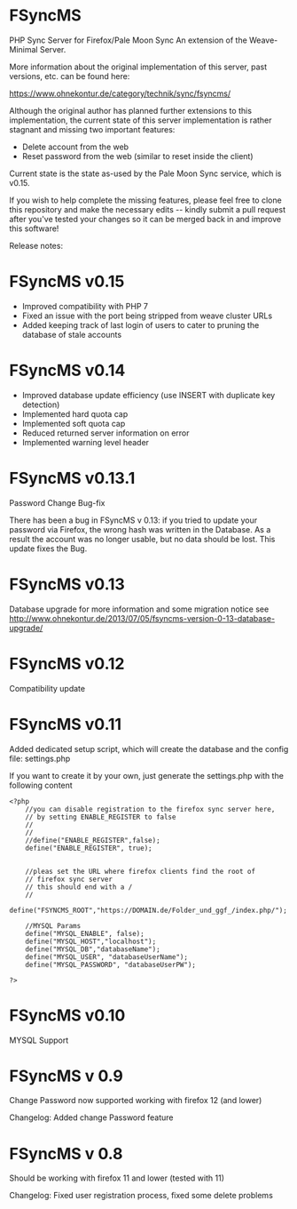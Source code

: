 FSyncMS
=======

PHP Sync Server for Firefox/Pale Moon Sync
An extension of the Weave-Minimal Server.

More information about the original implementation of this server, past versions, etc.
can be found here:

https://www.ohnekontur.de/category/technik/sync/fsyncms/

Although the original author has planned further extensions to this implementation,
the current state of this server implementation is rather stagnant and missing two
important features:
* Delete account from the web
* Reset password from the web (similar to reset inside the client)

Current state is the state as-used by the Pale Moon Sync service, which is v0.15.

If you wish to help complete the missing features, please feel free to clone this repository and make 
the necessary edits -- kindly submit a pull request after you've tested your changes so it can be merged
back in and improve this software!

Release notes:

FSyncMS v0.15
======

- Improved compatibility with PHP 7
- Fixed an issue with the port being stripped from weave cluster URLs
- Added keeping track of last login of users to cater to pruning the database of stale accounts

FSyncMS v0.14
======

- Improved database update efficiency (use INSERT with duplicate key detection)
- Implemented hard quota cap
- Implemented soft quota cap
- Reduced returned server information on error
- Implemented warning level header

FSyncMS v0.13.1
======
Password Change Bug-fix

There has been a bug in FSyncMS v 0.13: if you tried to update your password via Firefox, the wrong hash
was written in the Database. As a result the account was no longer usable, but no data should be lost.
This update fixes the Bug.

FSyncMS v0.13
======
Database upgrade
for more information and some migration notice see
http://www.ohnekontur.de/2013/07/05/fsyncms-version-0-13-database-upgrade/


FSyncMS v0.12
======
Compatibility update 

FSyncMS v0.11
======
Added dedicated setup script, which will create the database and the config file: settings.php

If you want to create it by your own, just generate the settings.php with the following content

    <?php
        //you can disable registration to the firefox sync server here,
        // by setting ENABLE_REGISTER to false
        //
        //
        //define("ENABLE_REGISTER",false);
        define("ENABLE_REGISTER", true);


        //pleas set the URL where firefox clients find the root of 
        // firefox sync server
        // this should end with a /
        //
        define("FSYNCMS_ROOT","https://DOMAIN.de/Folder_und_ggf_/index.php/");

        //MYSQL Params
        define("MYSQL_ENABLE", false);
        define("MYSQL_HOST","localhost");
        define("MYSQL_DB","databaseName");
        define("MYSQL_USER", "databaseUserName");
        define("MYSQL_PASSWORD", "databaseUserPW");

    ?>


FSyncMS v0.10
======
MYSQL Support

FSyncMS v 0.9
======
Change Password now supported 
working with firefox 12 (and lower)

Changelog:
Added change Password feature

FSyncMS v 0.8
======
Should be working with firefox 11 and lower (tested with 11)

Changelog:
Fixed user registration process,
fixed some delete problems
